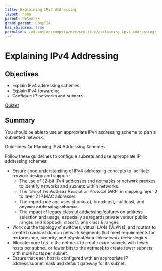 ```yaml
---
title: Explaining IPv4 Addressing
layout: home
parent: Network+
grand_parent: CompTIA
has_children: true
permalink: /education/comptia/network-plus/explaining-ipv4-addressing/
---
```


# Explaining IPv4 Addressing

## Objectives

- Explain IPv4 addressing schemes
- Explain IPv4 forwarding
- Configure IP networks and subnets

[Quizlet](https://quizlet.com/949308548/comptia-network-n10-008-explain-ipv4-addressing-flash-cards/)

## Summary

You should be able to use an appropriate IPv4 addressing scheme to plan a subnetted network.

Guidelines for Planning IPv4 Addressing Schemes

Follow these guidelines to configure subnets and use appropriate IP addressing schemes:

- Ensure good understanding of IPv4 addressing concepts to facilitate network design and support:
    - The use of 32-bit IPv4 addresses and netmasks or network prefixes to identify networks and subnets within networks.
    - The role of the Address Resolution Protocol (ARP) in mapping layer 3 to layer 2 IP:MAC addresses 
    - The importance and uses of unicast, broadcast, multicast, and anycast addressing schemes.
    - The impact of legacy classful addressing features on address selection and usage, especially as regards private versus public ranges and loopback, class D, and class E ranges.
- Work out the topology of switches, virtual LANs (VLANs), and routers to create broadcast domain network segments that meet requirements for performance, security, and physical/data link network technologies.
- Allocate more bits to the netmask to create more subnets with fewer hosts per subnet, or fewer bits to the netmask to create fewer subnets with more hosts per subnet.
- Ensure that each host is configured with an appropriate IP address/subnet mask and default gateway for its subnet.